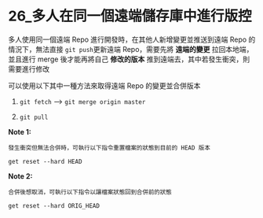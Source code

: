 # 26_多人在同一個遠端儲存庫中進行版控

多人使用同一個遠端 Repo 進行開發時，在其他人新增變更並推送到遠端 Repo 的情況下，無法直接 `git push`更新遠端 Repo，需要先將 **遠端的變更** 拉回本地端，並且進行 merge 後才能再將自己 **修改的版本** 推到遠端去，其中若發生衝突，則需要進行修改

可以使用以下其中一種方法來取得遠端 Repo 的變更並合併版本

1. `git fetch` -->  `git merge origin master`

2. `git pull`


**Note 1:**

    發生衝突但無法合併時，可執行以下指令重置檔案的狀態到目前的 HEAD 版本
    
    get reset --hard HEAD

**Note 2:**

    合併後想取消，可執行以下指令以讓檔案狀態回到合併前的狀態

    get reset --hard ORIG_HEAD

